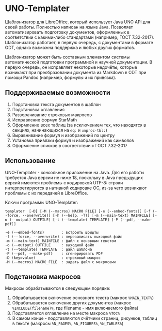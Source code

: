 UNO-Templater
=============

Шаблонизатор для LibreOffice, который использует Java UNO API для своей работы.
Полностью написан на языке Java. Позволяет автоматизировать подготовку
документов, оформленных в соответствии с какими-либо стандартами (например,
ГОСТ 7.32-2017). Шаблонизатор работает, в первую очередь, с документами в
формате ODT, однако возможна поддержка и любых других форматов.

Шаблонизатор может быть составным элементом системы автоматической подготовки
программной и научной документации. В первую очередь, он исправляет некоторые
недочёты, которые возникают при преобразовании документа из Markdown в ODT при
помощи Pandoc (например, формулы и их привязка).

Поддерживаемые возможности
--------------------------

1. Подстановка текста документов в шаблон
2. Подстановка оглавления
3. Разворачивание строковых макросов
4. Исправление формул StarMath
5. Оформление всех таблиц (за исключением тех, что находятся в секциях,
начинающихся на `eq:` и `unproc-tbl:`)
6. Выравнивание формул и изображений по центру
7. Установка привязки формул и изображений как символов
8. Оформление списков в соответствии с ГОСТ 7.32-2017

Использование
-------------

UNO-Templater - консольное приложение на Java. Для его работы требуется Java 
версии не ниже 18, поскольку в Java предыдущих версий имеются проблемы с
кодировкой UTF-8: строки интерпретируются в нативной кодировке ОС, из-за чего
возникают проблемы с их передачей в LibreOffice.

Ключи программы UNO-Templater:

    templater  [-D] [-M (--macros) MACRO_FILE] [-e (--embed-fonts)] [-f (--force, --overwrite)] [-h (--help, -?)] [-m (--main-text) MAINFILE] [-o (--output) OUTFILE] [-t (--template) TEMPLATE] [-P (--pdf, --make-pdf)]

    -e (--embed-fonts)        : встроить шрифты
    -f (--force, --overwrite) : перезаписать выходной файл
    -m (--main-text) MAINFILE : файл с основным текстом
    -o (--output) OUTFILE     : выходной файл
    -t (--template) TEMPLATE  : файл шаблона
    -P (--pdf, --make-pdf)    : сгенерировать PDF
    -D (key=value)            : строковый макрос
    -M (--macros) MACRO_FILE  : задать файл с макросами

Подстановка макросов
--------------------

Макросы обрабатываются в следующем порядке:

1. Обрабатывается включение основного текста (макрос `%MAIN_TEXT%`)
2. Обрабатывается включение других документов (макрос `%INCLUDE(filename)%`, где
filename - имя включаемого файла)
3. Подставляется оглавление на месте макроса `%TOC%`
4. В самом конце - подставляются счётчики страниц, рисунков, таблиц в тексте 
(макросы `%N_PAGES%`, `%N_FIGURES%`, `%N_TABLES%`)

